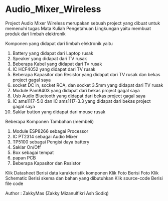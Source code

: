# Audio_Mixer_Wireless

Project Audio Mixer Wireless merupakan sebuah project yang dibuat untuk memenuhi tugas Mata Kuliah Pengetahuan Lingkungan yaitu membuat produk dari limbah elektronik

Komponen yang didapat dari limbah elektronik yaitu
1. Battery yang didapat dari Laptop rusak
2. Speaker yang didapat dari TV rusak
3. Beberapa Kabel yang didapat dari Tv rusak
4. IC HCF4052 yang didapat dari TV rusak
5. Beberapa Kapasitor dan Resistor yang didapat dari TV rusak dan bekas project gagal saya
6. socket DC in, socket RCA, dan socket 3.5mm yang didapat dari TV rusak
7. Module Pam8403 yang didapat dari bekas project gagal saya
8. Usb Audio Bluetooth yang didapat dari bekas project gagal saya
9. IC ams1117-5.0 dan IC ams1117-3.3 yang didapat dari bekas project gagal saya
10. Saklar button yang didapat dari mouse rusak

Beberapa Komponen Tambahan (membeli)
1. Module ESP8266  sebagai Processor
2. IC PT2314 sebagai Audio Mixer
3. TP5100 sebagai Pengisi daya battery
4. Saklar On/Off
5. Box sebagai tempat
6. papan PCB
7. Beberapa Kapasitor dan Resistor

Klik Datasheet    Berisi data karakteristik komponen
Klik Foto         Berisi Foto
Klik Schematic    Berisi skema dan bahan yang dibutuhkan
Klik source-code  Berisi file code 


Author : ZakkyMas (Zakky Mizanulfikri Ash Sodiq)
